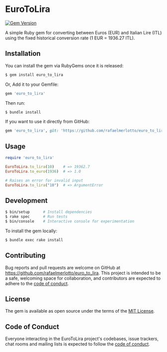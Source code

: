 # EuroToLira

[![Gem Version](https://badge.fury.io/rb/euro_to_lira.svg)](https://badge.fury.io/rb/euro_to_lira)


A simple Ruby gem for converting between Euros (EUR) and Italian Lire (ITL) using the fixed historical conversion rate (1 EUR = 1936.27 ITL).

## Installation

You can install the gem via RubyGems once it is released:

```bash
$ gem install euro_to_lira
```

Or, Add it to your Gemfile:

```ruby
gem 'euro_to_lira'
```

Then run: 

```bash
$ bundle install
```

If you want to use it directly from GitHub:

```ruby
gem 'euro_to_lira', git: 'https://github.com/rafaelmerlotto/euro_to_lira.git'
```

## Usage

```ruby
require 'euro_to_lira'

EuroToLira.to_lira(10)    # => 19362.7
EuroToLira.to_euro(1936)  # => 1.0

# Raises an error for invalid input
EuroToLira.to_lira("10")  # => ArgumentError

```

## Development

```bash
$ bin/setup      # Install dependencies
$ rake spec      # Run tests
$ bin/console    # Interactive console for experimentation
```

To install the gem locally:

```bash
$ bundle exec rake install
```

## Contributing

Bug reports and pull requests are welcome on GitHub at https://github.com/rafaelmerlotto/euro_to_lira. This project is intended to be a safe, welcoming space for collaboration, and contributors are expected to adhere to the [code of conduct](https://github.com/rafaelmerlotto/euro_to_lira/blob/main/CODE_OF_CONDUCT.md).

## License

The gem is available as open source under the terms of the [MIT License](https://opensource.org/licenses/MIT).

## Code of Conduct

Everyone interacting in the EuroToLira project's codebases, issue trackers, chat rooms and mailing lists is expected to follow the [code of conduct](https://github.com/rafaelmerlotto/euro_to_lira/blob/main/CODE_OF_CONDUCT.md).
